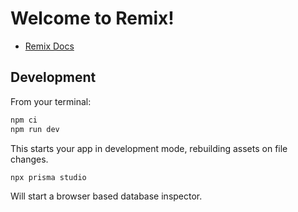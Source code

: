 # Welcome to Remix!

- [Remix Docs](https://docs.remix.run)

## Development

From your terminal:

```sh
npm ci
npm run dev
```

This starts your app in development mode, rebuilding assets on file changes.

```sh
npx prisma studio
```

Will start a browser based database inspector.
